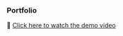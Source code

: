 ### Portfolio
🎥 [Click here to watch the demo video](https://drive.google.com/file/d/1XCaaUARQX-_tPVxAV_Sll6uBKO07EpOh/view?usp=sharing)
